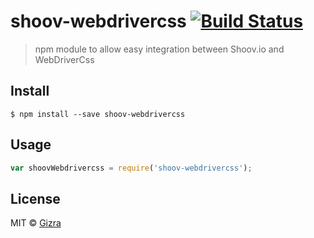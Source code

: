# shoov-webdrivercss [![Build Status](https://travis-ci.org/shoov/shoov-webdrivercss.svg?branch=master)](https://travis-ci.org/shoov/shoov-webdrivercss)

>npm module to allow easy integration between Shoov.io and WebDriverCss


## Install

```
$ npm install --save shoov-webdrivercss
```


## Usage

```js
var shoovWebdrivercss = require('shoov-webdrivercss');
```

## License

MIT © [Gizra](http://gizra.com)
